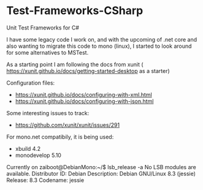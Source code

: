 # Test-Frameworks-CSharp
Unit Test Frameworks for C#

I have some legacy code I work on, and with the upcoming of .net core and also wanting to migrate this code to mono (linux), I started to look around
for some alternatives to MSTest. 

As a starting point I am following the docs from xunit ( https://xunit.github.io/docs/getting-started-desktop as a starter)

Configuration files:

* https://xunit.github.io/docs/configuring-with-xml.html
* https://xunit.github.io/docs/configuring-with-json.html

Some interesting issues to track:
* https://github.com/xunit/xunit/issues/291

For mono.net compatibily, it is being used:
* xbuild 4.2
* monodevelop 5.10

Currently on
zaiboot@DebianMono:~/$ lsb_release -a
No LSB modules are available.
Distributor ID: Debian
Description:    Debian GNU/Linux 8.3 (jessie)
Release:        8.3
Codename:       jessie




